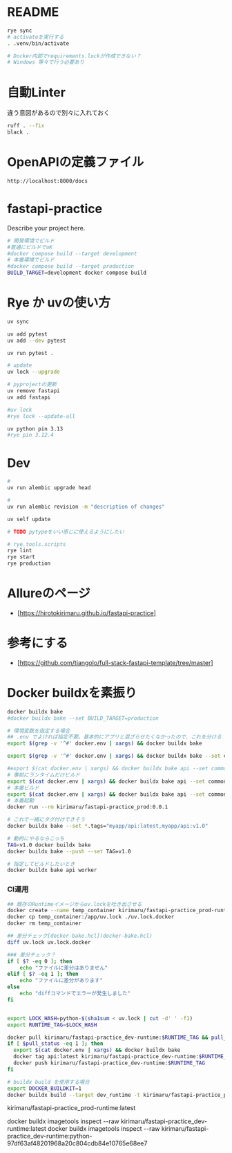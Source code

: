 # README

```bash
rye sync
# activateを実行する
. .venv/bin/activate
```

```bash
# Docker内部でrequirements.lockが作成できない？
# Windows 等々で行う必要あり
```

# 自動Linter

違う意図があるので別々に入れておく


```bash
ruff . --fix
black .
```

# OpenAPIの定義ファイル
```bash
http://localhost:8000/docs
```

# fastapi-practice

Describe your project here.

```bash
# 開発環境でビルド
#普通にビルドでoK
#docker compose build --target development
# 本番環境でビルド
#docker compose build --target production
BUILD_TARGET=development docker compose build
```

# Rye か uvの使い方

```bash
uv sync
```
```bash
uv add pytest
uv add --dev pytest

uv run pytest .
```
```bash
# update
uv lock --upgrade

# pyprojectの更新
uv remove fastapi
uv add fastapi

#uv lock
#rye lock --update-all
```

```bash
uv python pin 3.13
#rye pin 3.12.4
```

# Dev
```bash
# 
uv run alembic upgrade head

# 
uv run alembic revision -m "description of changes"
```

```bash
uv self update
```

```bash
# TODO pytypeをいい感じに使えるようにしたい

```

```bash
# rye.tools.scripts
rye lint
rye start
rye production


```

# Allureのページ
- [https://hirotokirimaru.github.io/fastapi-practice]

# 参考にする
- [https://github.com/tiangolo/full-stack-fastapi-template/tree/master]

# Docker buildxを素振り

```bash
docker buildx bake
#docker buildx bake --set BUILD_TARGET=production

# 環境変数を指定する場合
## .env でよければ指定不要。基本的にアプリと混ざらせたくなかったので、これを分ける
export $(grep -v '^#' docker.env | xargs) && docker buildx bake

export $(grep -v '^#' docker.env | xargs) && docker buildx bake --set common.target=production

#export $(cat docker.env | xargs) && docker buildx bake api --set common.target=prod_runtime --push --set *.tags="kirimaru/fastapi-practice_prod-runtime:latest,kirimaru/fastapi-practice_prod-runtime:0.0.1"
# 事前にランタイムだけビルド
export $(cat docker.env | xargs) && docker buildx bake api --set common.target=prod_runtime --push --set *.tags="kirimaru/fastapi-practice_prod-runtime:0.0.1"
# 本番ビルド
export $(cat docker.env | xargs) && docker buildx bake api --set common.target=prod --push --set *.tags="kirimaru/fastapi-practice_prod:0.0.1"
# 本番起動
docker run --rm kirimaru/fastapi-practice_prod:0.0.1

# これで一緒にタグ付けできそう
docker buildx bake --set *.tags="myapp/api:latest,myapp/api:v1.0"

# 動的にやるならこっち
TAG=v1.0 docker buildx bake
docker buildx bake --push --set TAG=v1.0

# 指定してビルドしたいとき
docker buildx bake api worker
```


### CI運用
```bash
## 既存のRuntimeイメージからuv.lockを吐き出させる
docker create --name temp_container kirimaru/fastapi-practice_prod-runtime:0.0.1
docker cp temp_container:/app/uv.lock ./uv.lock.docker
docker rm temp_container

## 差分チェック[docker-bake.hcl](docker-bake.hcl)
diff uv.lock uv.lock.docker

### 差分チェック？
if [ $? -eq 0 ]; then
    echo "ファイルに差分はありません"
elif [ $? -eq 1 ]; then
    echo "ファイルに差分があります"
else
    echo "diffコマンドでエラーが発生しました"
fi
```


```bash

export LOCK_HASH=python-$(sha1sum < uv.lock | cut -d' ' -f1)
export RUNTIME_TAG=$LOCK_HASH

docker pull kirimaru/fastapi-practice_dev-runtime:$RUNTIME_TAG && pull_status=$? || pull_status=$?
if [ $pull_status -eq 1 ]; then
  export $(cat docker.env | xargs) && docker buildx bake
  docker tag api:latest kirimaru/fastapi-practice_dev-runtime:$RUNTIME_TAG
  docker push kirimaru/fastapi-practice_dev-runtime:$RUNTIME_TAG
fi


```


```bash
# buildx build を使用する場合
export DOCKER_BUILDKIT=1
docker buildx build --target dev_runtime -t kirimaru/fastapi-practice_prod-runtime:$RUNTIME_TAG . --output type=image,oci-mediatypes=true,compression=zstd,compression-level=3,force-compression=true
```

kirimaru/fastapi-practice_prod-runtime:latest

docker buildx imagetools inspect --raw kirimaru/fastapi-practice_dev-runtime:latest
docker buildx imagetools inspect --raw kirimaru/fastapi-practice_dev-runtime:python-97df63af48201968a20c804cdb84e10765e68ee7